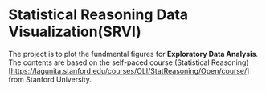 # Statistical Reasoning Data Visualization(SRVI)
The project is to plot the fundmental figures for **Exploratory Data Analysis**.
The contents are based on the self-paced course (Statistical Reasoning)[https://lagunita.stanford.edu/courses/OLI/StatReasoning/Open/course/] from Stanford University. 
